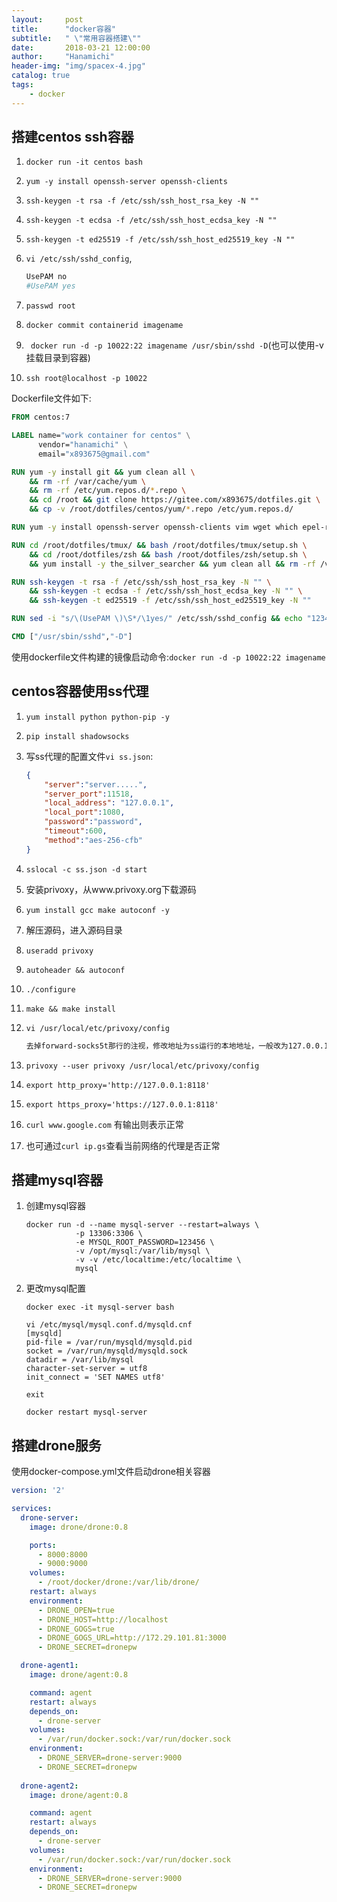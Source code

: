 ```yaml
---
layout:     post
title:      "docker容器"
subtitle:   " \"常用容器搭建\""
date:       2018-03-21 12:00:00
author:     "Hanamichi"
header-img: "img/spacex-4.jpg"
catalog: true
tags:
    - docker
---
```


## 搭建centos ssh容器

1. `docker run -it centos bash`

2. `yum -y install openssh-server openssh-clients`

3. `ssh-keygen -t rsa -f /etc/ssh/ssh_host_rsa_key -N ""`

4. `ssh-keygen -t ecdsa -f /etc/ssh/ssh_host_ecdsa_key -N ""`

5. `ssh-keygen -t ed25519 -f /etc/ssh/ssh_host_ed25519_key -N ""`

6. `vi /etc/ssh/sshd_config`,

   ```bash
   UsePAM no
   #UsePAM yes
   ```

7. `passwd root`

8. `docker commit containerid imagename`

9. ` docker run -d -p 10022:22 imagename /usr/sbin/sshd -D`(也可以使用-v 挂载目录到容器)

10. `ssh root@localhost -p 10022`

Dockerfile文件如下:

```dockerfile
FROM centos:7

LABEL name="work container for centos" \
      vendor="hanamichi" \
      email="x893675@gmail.com"

RUN yum -y install git && yum clean all \
    && rm -rf /var/cache/yum \
    && rm -rf /etc/yum.repos.d/*.repo \
    && cd /root && git clone https://gitee.com/x893675/dotfiles.git \
    && cp -v /root/dotfiles/centos/yum/*.repo /etc/yum.repos.d/

RUN yum -y install openssh-server openssh-clients vim wget which epel-release

RUN cd /root/dotfiles/tmux/ && bash /root/dotfiles/tmux/setup.sh \
    && cd /root/dotfiles/zsh && bash /root/dotfiles/zsh/setup.sh \
    && yum install -y the_silver_searcher && yum clean all && rm -rf /var/cache/yum

RUN ssh-keygen -t rsa -f /etc/ssh/ssh_host_rsa_key -N "" \
    && ssh-keygen -t ecdsa -f /etc/ssh/ssh_host_ecdsa_key -N "" \
    && ssh-keygen -t ed25519 -f /etc/ssh/ssh_host_ed25519_key -N ""

RUN sed -i "s/\(UsePAM \)\S*/\1yes/" /etc/ssh/sshd_config && echo "1234" | passwd --stdin root

CMD ["/usr/sbin/sshd","-D"]
```

使用dockerfile文件构建的镜像启动命令:`docker run -d -p 10022:22 imagename`

## centos容器使用ss代理

1. `yum install python python-pip -y`

2. `pip install shadowsocks`

3. 写ss代理的配置文件`vi ss.json`:

   ```json
   {
       "server":"server.....",
       "server_port":11518,
       "local_address": "127.0.0.1",
       "local_port":1080,
       "password":"password",
       "timeout":600,
       "method":"aes-256-cfb"
   }
   ```

4. `sslocal -c ss.json -d start`

5. 安装privoxy，从www.privoxy.org下载源码

6. `yum install gcc make autoconf -y`

7. 解压源码，进入源码目录

8. `useradd privoxy`

9. `autoheader && autoconf`

10.  `./configure`

11. `make && make install`

12. `vi /usr/local/etc/privoxy/config`

    ```bash
    去掉forward-socks5t那行的注视，修改地址为ss运行的本地地址，一般改为127.0.0.1:1080
    ```

13. `privoxy --user privoxy /usr/local/etc/privoxy/config`

14. `export http_proxy='http://127.0.0.1:8118'`

15. `export https_proxy='https://127.0.0.1:8118'`

16. `curl www.google.com` 有输出则表示正常

17. 也可通过`curl ip.gs`查看当前网络的代理是否正常

## 搭建mysql容器

1. 创建mysql容器

   ```shell
   docker run -d --name mysql-server --restart=always \
              -p 13306:3306 \
              -e MYSQL_ROOT_PASSWORD=123456 \
              -v /opt/mysql:/var/lib/mysql \
              -v -v /etc/localtime:/etc/localtime \
              mysql
   ```

2. 更改mysql配置

   ```shell
   docker exec -it mysql-server bash

   vi /etc/mysql/mysql.conf.d/mysqld.cnf
   [mysqld]
   pid-file = /var/run/mysqld/mysqld.pid
   socket = /var/run/mysqld/mysqld.sock
   datadir = /var/lib/mysql
   character-set-server = utf8
   init_connect = 'SET NAMES utf8'

   exit

   docker restart mysql-server
   ```

## 搭建drone服务

使用docker-compose.yml文件启动drone相关容器

```yaml
version: '2'

services:
  drone-server:
    image: drone/drone:0.8

    ports:
      - 8000:8000
      - 9000:9000
    volumes:
      - /root/docker/drone:/var/lib/drone/
    restart: always
    environment:
      - DRONE_OPEN=true
      - DRONE_HOST=http://localhost
      - DRONE_GOGS=true
      - DRONE_GOGS_URL=http://172.29.101.81:3000
      - DRONE_SECRET=dronepw

  drone-agent1:
    image: drone/agent:0.8

    command: agent
    restart: always
    depends_on:
      - drone-server
    volumes:
      - /var/run/docker.sock:/var/run/docker.sock
    environment:
      - DRONE_SERVER=drone-server:9000
      - DRONE_SECRET=dronepw
      
  drone-agent2:
    image: drone/agent:0.8

    command: agent
    restart: always
    depends_on:
      - drone-server
    volumes:
      - /var/run/docker.sock:/var/run/docker.sock
    environment:
      - DRONE_SERVER=drone-server:9000
      - DRONE_SECRET=dronepw
```

